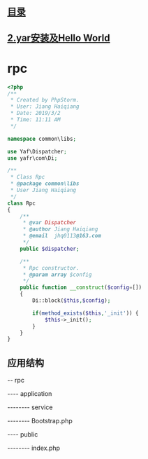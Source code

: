 ## [目录](https://github.com/jhq0113/yafr/blob/master/docs/index.md)

## [2.yar安装及Hello World](https://github.com/jhq0113/yafr/blob/master/docs/yar/2.yar安装及HelloWorld.md)

# rpc
```php
<?php
/**
 * Created by PhpStorm.
 * User: Jiang Haiqiang
 * Date: 2019/3/2
 * Time: 11:11 AM
 */

namespace common\libs;

use Yaf\Dispatcher;
use yafr\com\Di;

/**
 * Class Rpc
 * @package common\libs
 * User Jiang Haiqiang
 */
class Rpc
{
    /**
     * @var Dispatcher
     * @author Jiang Haiqiang
     * @email  jhq0113@163.com
     */
    public $dispatcher;

    /**
     * Rpc constructor.
     * @param array $config
     */
    public function __construct($config=[])
    {
        Di::block($this,$config);

        if(method_exists($this,'_init')) {
            $this->_init();
        }
    }
}
```

## 应用结构
-- rpc

---- application

-------- service

-------- Bootstrap.php

---- public

-------- index.php
